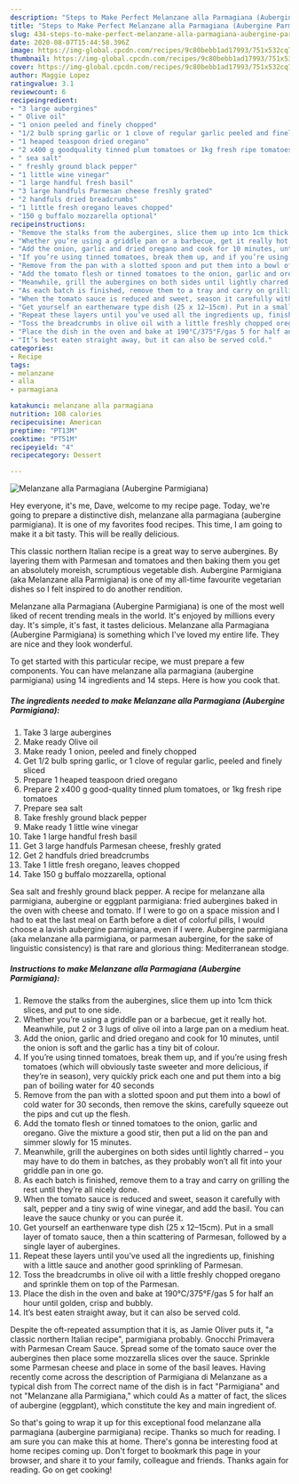 ```yaml
---
description: "Steps to Make Perfect Melanzane alla Parmagiana (Aubergine Parmigiana)"
title: "Steps to Make Perfect Melanzane alla Parmagiana (Aubergine Parmigiana)"
slug: 434-steps-to-make-perfect-melanzane-alla-parmagiana-aubergine-parmigiana
date: 2020-08-07T15:44:58.396Z
image: https://img-global.cpcdn.com/recipes/9c80bebb1ad17993/751x532cq70/melanzane-alla-parmagiana-aubergine-parmigiana-recipe-main-photo.jpg
thumbnail: https://img-global.cpcdn.com/recipes/9c80bebb1ad17993/751x532cq70/melanzane-alla-parmagiana-aubergine-parmigiana-recipe-main-photo.jpg
cover: https://img-global.cpcdn.com/recipes/9c80bebb1ad17993/751x532cq70/melanzane-alla-parmagiana-aubergine-parmigiana-recipe-main-photo.jpg
author: Maggie Lopez
ratingvalue: 3.1
reviewcount: 6
recipeingredient:
- "3 large aubergines"
- " Olive oil"
- "1 onion peeled and finely chopped"
- "1/2 bulb spring garlic or 1 clove of regular garlic peeled and finely sliced"
- "1 heaped teaspoon dried oregano"
- "2 x400 g goodquality tinned plum tomatoes or 1kg fresh ripe tomatoes"
- " sea salt"
- " freshly ground black pepper"
- "1 little wine vinegar"
- "1 large handful fresh basil"
- "3 large handfuls Parmesan cheese freshly grated"
- "2 handfuls dried breadcrumbs"
- "1 little fresh oregano leaves chopped"
- "150 g buffalo mozzarella optional"
recipeinstructions:
- "Remove the stalks from the aubergines, slice them up into 1cm thick slices, and put to one side."
- "Whether you’re using a griddle pan or a barbecue, get it really hot. Meanwhile, put 2 or 3 lugs of olive oil into a large pan on a medium heat."
- "Add the onion, garlic and dried oregano and cook for 10 minutes, until the onion is soft and the garlic has a tiny bit of colour."
- "If you’re using tinned tomatoes, break them up, and if you’re using fresh tomatoes (which will obviously taste sweeter and more delicious, if they’re in season), very quickly prick each one and put them into a big pan of boiling water for 40 seconds"
- "Remove from the pan with a slotted spoon and put them into a bowl of cold water for 30 seconds, then remove the skins, carefully squeeze out the pips and cut up the flesh."
- "Add the tomato flesh or tinned tomatoes to the onion, garlic and oregano. Give the mixture a good stir, then put a lid on the pan and simmer slowly for 15 minutes."
- "Meanwhile, grill the aubergines on both sides until lightly charred – you may have to do them in batches, as they probably won’t all fit into your griddle pan in one go."
- "As each batch is finished, remove them to a tray and carry on grilling the rest until they’re all nicely done."
- "When the tomato sauce is reduced and sweet, season it carefully with salt, pepper and a tiny swig of wine vinegar, and add the basil. You can leave the sauce chunky or you can purée it."
- "Get yourself an earthenware type dish (25 x 12–15cm). Put in a small layer of tomato sauce, then a thin scattering of Parmesan, followed by a single layer of aubergines."
- "Repeat these layers until you’ve used all the ingredients up, finishing with a little sauce and another good sprinkling of Parmesan."
- "Toss the breadcrumbs in olive oil with a little freshly chopped oregano and sprinkle them on top of the Parmesan."
- "Place the dish in the oven and bake at 190°C/375°F/gas 5 for half an hour until golden, crisp and bubbly."
- "It’s best eaten straight away, but it can also be served cold."
categories:
- Recipe
tags:
- melanzane
- alla
- parmagiana

katakunci: melanzane alla parmagiana 
nutrition: 108 calories
recipecuisine: American
preptime: "PT13M"
cooktime: "PT51M"
recipeyield: "4"
recipecategory: Dessert

---
```



![Melanzane alla Parmagiana (Aubergine Parmigiana)](https://img-global.cpcdn.com/recipes/9c80bebb1ad17993/751x532cq70/melanzane-alla-parmagiana-aubergine-parmigiana-recipe-main-photo.jpg)

Hey everyone, it's me, Dave, welcome to my recipe page. Today, we're going to prepare a distinctive dish, melanzane alla parmagiana (aubergine parmigiana). It is one of my favorites food recipes. This time, I am going to make it a bit tasty. This will be really delicious.

This classic northern Italian recipe is a great way to serve aubergines. By layering them with Parmesan and tomatoes and then baking them you get an absolutely moreish, scrumptious vegetable dish. Aubergine Parmigiana (aka Melanzane alla Parmigiana) is one of my all-time favourite vegetarian dishes so I felt inspired to do another rendition.

Melanzane alla Parmagiana (Aubergine Parmigiana) is one of the most well liked of recent trending meals in the world. It's enjoyed by millions every day. It's simple, it's fast, it tastes delicious. Melanzane alla Parmagiana (Aubergine Parmigiana) is something which I've loved my entire life. They are nice and they look wonderful.


To get started with this particular recipe, we must prepare a few components. You can have melanzane alla parmagiana (aubergine parmigiana) using 14 ingredients and 14 steps. Here is how you cook that.

<!--inarticleads1-->

##### The ingredients needed to make Melanzane alla Parmagiana (Aubergine Parmigiana):

1. Take 3 large aubergines
1. Make ready  Olive oil
1. Make ready 1 onion, peeled and finely chopped
1. Get 1/2 bulb spring garlic, or 1 clove of regular garlic, peeled and finely sliced
1. Prepare 1 heaped teaspoon dried oregano
1. Prepare 2 x400 g good-quality tinned plum tomatoes, or 1kg fresh ripe tomatoes
1. Prepare  sea salt
1. Take  freshly ground black pepper
1. Make ready 1 little wine vinegar
1. Take 1 large handful fresh basil
1. Get 3 large handfuls Parmesan cheese, freshly grated
1. Get 2 handfuls dried breadcrumbs
1. Take 1 little fresh oregano, leaves chopped
1. Take 150 g buffalo mozzarella, optional


Sea salt and freshly ground black pepper. A recipe for melanzane alla parmigiana, aubergine or eggplant parmigiana: fried aubergines baked in the oven with cheese and tomato. If I were to go on a space mission and I had to eat the last meal on Earth before a diet of colorful pills, I would choose a lavish aubergine parmigiana, even if I were. Aubergine parmigiana (aka melanzane alla parmigiana, or parmesan aubergine, for the sake of linguistic consistency) is that rare and glorious thing: Mediterranean stodge. 

<!--inarticleads2-->

##### Instructions to make Melanzane alla Parmagiana (Aubergine Parmigiana):

1. Remove the stalks from the aubergines, slice them up into 1cm thick slices, and put to one side.
1. Whether you’re using a griddle pan or a barbecue, get it really hot. Meanwhile, put 2 or 3 lugs of olive oil into a large pan on a medium heat.
1. Add the onion, garlic and dried oregano and cook for 10 minutes, until the onion is soft and the garlic has a tiny bit of colour.
1. If you’re using tinned tomatoes, break them up, and if you’re using fresh tomatoes (which will obviously taste sweeter and more delicious, if they’re in season), very quickly prick each one and put them into a big pan of boiling water for 40 seconds
1. Remove from the pan with a slotted spoon and put them into a bowl of cold water for 30 seconds, then remove the skins, carefully squeeze out the pips and cut up the flesh.
1. Add the tomato flesh or tinned tomatoes to the onion, garlic and oregano. Give the mixture a good stir, then put a lid on the pan and simmer slowly for 15 minutes.
1. Meanwhile, grill the aubergines on both sides until lightly charred – you may have to do them in batches, as they probably won’t all fit into your griddle pan in one go.
1. As each batch is finished, remove them to a tray and carry on grilling the rest until they’re all nicely done.
1. When the tomato sauce is reduced and sweet, season it carefully with salt, pepper and a tiny swig of wine vinegar, and add the basil. You can leave the sauce chunky or you can purée it.
1. Get yourself an earthenware type dish (25 x 12–15cm). Put in a small layer of tomato sauce, then a thin scattering of Parmesan, followed by a single layer of aubergines.
1. Repeat these layers until you’ve used all the ingredients up, finishing with a little sauce and another good sprinkling of Parmesan.
1. Toss the breadcrumbs in olive oil with a little freshly chopped oregano and sprinkle them on top of the Parmesan.
1. Place the dish in the oven and bake at 190°C/375°F/gas 5 for half an hour until golden, crisp and bubbly.
1. It’s best eaten straight away, but it can also be served cold.


Despite the oft-repeated assumption that it is, as Jamie Oliver puts it, &#34;a classic northern Italian recipe&#34;, parmigiana probably. Gnocchi Primavera with Parmesan Cream Sauce. Spread some of the tomato sauce over the aubergines then place some mozzarella slices over the sauce. Sprinkle some Parmesan cheese and place in some of the basil leaves. Having recently come across the description of Parmigiana di Melanzane as a typical dish from The correct name of the dish is in fact &#34;Parmigiana&#34; and not &#34;Melanzane alla Parmigiana,&#34; which could As a matter of fact, the slices of aubergine (eggplant), which constitute the key and main ingredient of. 

So that's going to wrap it up for this exceptional food melanzane alla parmagiana (aubergine parmigiana) recipe. Thanks so much for reading. I am sure you can make this at home. There's gonna be interesting food at home recipes coming up. Don't forget to bookmark this page in your browser, and share it to your family, colleague and friends. Thanks again for reading. Go on get cooking!
